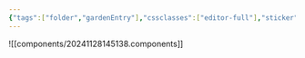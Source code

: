 ```yaml
---
{"tags":["folder","gardenEntry"],"cssclasses":["editor-full"],"sticker":"emoji//1f34a","dg-home":true,"dg-publish":true,"permalink":"/QingZhiLiangCheng/","dgPassFrontmatter":true,"noteIcon":"","created":"2024-10-23T21:44:16.659+08:00","updated":"2025-03-30T14:52:59.078+08:00"}
---
```



![[components/20241128145138.components]]


